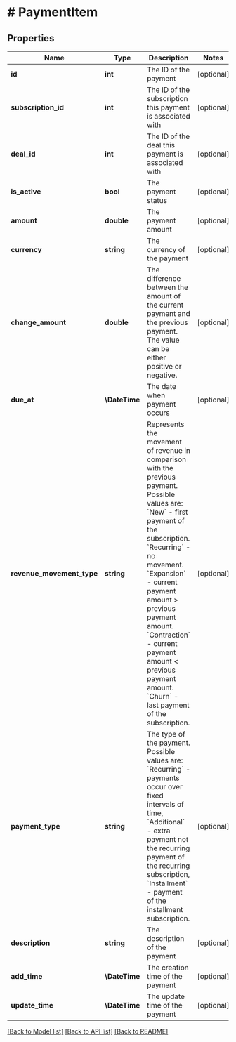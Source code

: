 # # PaymentItem

## Properties

Name | Type | Description | Notes
------------ | ------------- | ------------- | -------------
**id** | **int** | The ID of the payment | [optional]
**subscription_id** | **int** | The ID of the subscription this payment is associated with | [optional]
**deal_id** | **int** | The ID of the deal this payment is associated with | [optional]
**is_active** | **bool** | The payment status | [optional]
**amount** | **double** | The payment amount | [optional]
**currency** | **string** | The currency of the payment | [optional]
**change_amount** | **double** | The difference between the amount of the current payment and the previous payment. The value can be either positive or negative. | [optional]
**due_at** | **\DateTime** | The date when payment occurs | [optional]
**revenue_movement_type** | **string** | Represents the movement of revenue in comparison with the previous payment. Possible values are: &#x60;New&#x60; - first payment of the subscription. &#x60;Recurring&#x60; - no movement. &#x60;Expansion&#x60; - current payment amount &gt; previous payment amount. &#x60;Contraction&#x60; - current payment amount &lt; previous payment amount. &#x60;Churn&#x60; - last payment of the subscription. | [optional]
**payment_type** | **string** | The type of the payment. Possible values are: &#x60;Recurring&#x60; - payments occur over fixed intervals of time, &#x60;Additional&#x60; - extra payment not the recurring payment of the recurring subscription, &#x60;Installment&#x60; - payment of the installment subscription. | [optional]
**description** | **string** | The description of the payment | [optional]
**add_time** | **\DateTime** | The creation time of the payment | [optional]
**update_time** | **\DateTime** | The update time of the payment | [optional]

[[Back to Model list]](../../README.md#models) [[Back to API list]](../../README.md#endpoints) [[Back to README]](../../README.md)
